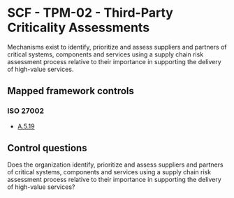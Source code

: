 # SCF - TPM-02 - Third-Party Criticality Assessments
Mechanisms exist to identify, prioritize and assess suppliers and partners of critical systems, components and services using a supply chain risk assessment process relative to their importance in supporting the delivery of high-value services.
## Mapped framework controls
### ISO 27002
- [A.5.19](../iso27002/a-5.md#a519)
  
## Control questions
Does the organization identify, prioritize and assess suppliers and partners of critical systems, components and services using a supply chain risk assessment process relative to their importance in supporting the delivery of high-value services?
  